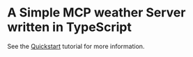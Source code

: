 # A Simple MCP weather Server written in TypeScript

See the [Quickstart](https://modelcontextprotocol.io/quickstart) tutorial for more information.
